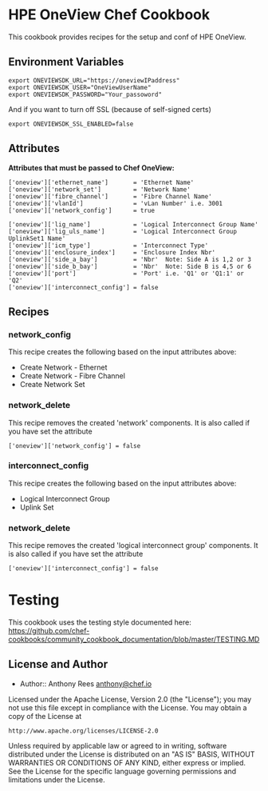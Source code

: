 # HPE OneView Chef Cookbook

This cookbook provides recipes for the setup and conf of HPE OneView.

## Environment Variables
```
export ONEVIEWSDK_URL="https://oneviewIPaddress"
export ONEVIEWSDK_USER="OneViewUserName"
export ONEVIEWSDK_PASSWORD="Your_passoword"
```
And if you want to turn off SSL (because of self-signed certs)
```
export ONEVIEWSDK_SSL_ENABLED=false
```

## Attributes

**Attributes that must be passed to Chef OneView:**

    ['oneview']['ethernet_name']       = 'Ethernet Name'
    ['oneview']['network_set']         = 'Network Name'
    ['oneview']['fibre_channel']       = 'Fibre Channel Name'
    ['oneview']['vlanId']              = 'vLan Number' i.e. 3001
    ['oneview']['network_config']      = true
    
    ['oneview']['lig_name']            = 'Logical Interconnect Group Name'
    ['oneview']['lig_uls_name']        = 'Logical Interconnect Group UplinkSet1 Name'
    ['oneview']['icm_type']            = 'Interconnect Type'
    ['oneview']['enclosure_index']     = 'Enclosure Index Nbr'
    ['oneview']['side_a_bay']          = 'Nbr'  Note: Side A is 1,2 or 3
    ['oneview']['side_b_bay']          = 'Nbr'  Note: Side B is 4,5 or 6
    ['oneview']['port']                = 'Port' i.e. 'Q1' or 'Q1:1' or 'Q2'
    ['oneview']['interconnect_config'] = false

## Recipes

### network_config
This recipe creates the following based on the input attributes above:
- Create Network - Ethernet
- Create Network - Fibre Channel
- Create Network Set

### network_delete
This recipe removes the created 'network' components. It is also called if you have set the attribute
```
['oneview']['network_config'] = false
```

### interconnect_config
This recipe creates the following based on the input attributes above:
- Logical Interconnect Group
- Uplink Set

### network_delete
This recipe removes the created 'logical interconnect group' components. It is also called if you have set the attribute
```
['oneview']['interconnect_config'] = false
```

# Testing

This cookbook uses the testing style documented here: https://github.com/chef-cookbooks/community_cookbook_documentation/blob/master/TESTING.MD

## License and Author

* Author:: Anthony Rees <anthony@chef.io>

Licensed under the Apache License, Version 2.0 (the "License");
you may not use this file except in compliance with the License.
You may obtain a copy of the License at

    http://www.apache.org/licenses/LICENSE-2.0

Unless required by applicable law or agreed to in writing, software
distributed under the License is distributed on an "AS IS" BASIS,
WITHOUT WARRANTIES OR CONDITIONS OF ANY KIND, either express or implied.
See the License for the specific language governing permissions and
limitations under the License.
